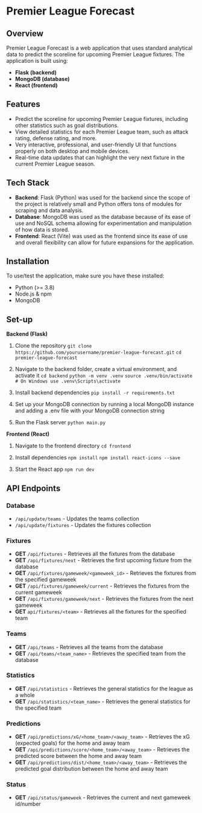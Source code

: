 # Premier League Forecast

## Overview

Premier League Forecast is a web application that uses standard analytical data to predict the scoreline for upcoming Premier League fixtures. The application is built using:

- **Flask (backend)**
- **MongoDB (database)**
- **React (frontend)**

## Features

- Predict the scoreline for upcoming Premier League fixtures, including other statistics such as goal distributions.
- View detailed statistics for each Premier League team, such as attack rating, defense rating, and more.
- Very interactive, professional, and user-friendly UI that functions properly on both desktop and mobile devices.
- Real-time data updates that can highlight the very next fixture in the current Premier League season.

## Tech Stack

- **Backend**: Flask (Python) was used for the backend since the scope of the project is relatively small and Python offers tons of modules for scraping and data analysis.
- **Database**: MongoDB was used as the database because of its ease of use and NoSQL schema allowing for experimentation and manipulation of how data is stored.
- **Frontend**: React (Vite) was used as the frontend since its ease of use and overall flexibility can allow for future expansions for the application.

## Installation

To use/test the application, make sure you have these installed:

- Python (>= 3.8)
- Node.js & npm
- MongoDB

## Set-up

**Backend (Flask)**

1. Clone the repository
   `git clone https://github.com/yourusername/premier-league-forecast.git`
   `cd premier-league-forecast`
   
2. Navigate to the backend folder, create a virtual environment, and activate it
   `cd backend`
   `python -m venv .venv`
   `source .venv/bin/activate  # On Windows use .venv\Scripts\activate`
   
3. Install backend dependencies
   `pip install -r requirements.txt`

4. Set up your MongoDB connection by running a local MongoDB instance and adding a .env file with your MongoDB connection string
   
5. Run the Flask server
   `python main.py`

**Frontend (React)**

1. Navigate to the frontend directory
   `cd frontend`

2. Install dependencies
   `npm install`
   `npm install react-icons --save`

3. Start the React app
   `npm run dev`

## API Endpoints

### Database

- `/api/update/teams` - Updates the teams collection 
- `/api/update/fixtures` - Updates the fixtures collection 

### Fixtures

- **GET** `/api/fixtures` - Retrieves all the fixtures from the database
- **GET** `/api/fixtures/next` - Retrieves the first upcoming fixture from the database
- **GET** `/api/fixtures/gameweek/<gameweek_id>` - Retrieves the fixtures from the specified gameweek
- **GET** `/api/fixtures/gameweek/current` - Retrieves the fixtures from the current gameweek
- **GET** `/api/fixtures/gameweek/next` - Retrieves the fixtures from the next gameweek
- **GET** `api/fixtures/<team>` - Retrieves all the fixtures for the specified team

### Teams

- **GET** `/api/teams` - Retrieves all the teams from the database
- **GET** `/api/teams/<team_name>` - Retrieves the specified team from the database

### Statistics

- **GET** `/api/statistics` - Retrieves the general statistics for the league as a whole
- **GET** `/api/statistics/<team_name>` - Retrieves the general statistics for the specified team

### Predictions

- **GET** `/api/predictions/xG/<home_team>/<away_team>` - Retrieves the xG (expected goals) for the home and away team
- **GET** `/api/predictions/score/<home_team>/<away_team>` - Retrieves the predicted score between the home and away team
- **GET** `/api/predictions/dist/<home_team>/<away_team>` - Retrieves the predicted goal distribution between the home and away team

### Status

- **GET** `/api/status/gameweek` - Retrieves the current and next gameweek id/number

